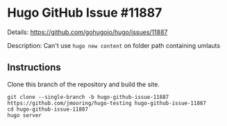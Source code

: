 # Hugo GitHub Issue #11887

Details: <https://github.com/gohugoio/hugo/issues/11887>

Description: Can't use `hugo new content` on folder path containing umlauts

## Instructions

Clone this branch of the repository and build the site.

```text
git clone --single-branch -b hugo-github-issue-11887 https://github.com/jmooring/hugo-testing hugo-github-issue-11887
cd hugo-github-issue-11887
hugo server
```
